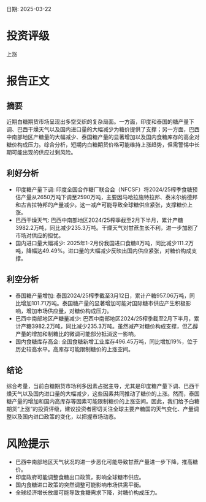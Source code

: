 
日期: 2025-03-22

# 投资评级

上涨

# 报告正文

## 摘要

近期白糖期货市场呈现出多空交织的复杂局面。一方面，印度和泰国的糖产量下调、巴西干燥天气以及国内进口量的大幅减少为糖价提供了支撑；另一方面，巴西中南部地区产糖量的大幅减少、泰国糖产量的显著增加以及国内食糖库存的高企对糖价构成压力。综合分析，短期内白糖期货价格可能维持上涨趋势，但需警惕中长期可能出现的供应过剩风险。

## 利好分析

* 印度糖产量下调: 印度全国合作糖厂联合会（NFCSF）将2024/25榨季食糖预估产量从2650万吨下调至2590万吨，主要因马哈拉施特拉邦、泰米尔纳德邦和古吉拉特邦的产量减少。这一减产可能导致全球糖供应紧张，支撑糖价上涨。
* 巴西干燥天气: 巴西中南部地区2024/25榨季截至2月下半月，累计产糖3982.2万吨，同比减少235.3万吨。干燥天气对甘蔗生长不利，进一步加剧了市场对供应的担忧。
* 国内进口量大幅减少: 2025年1-2月份我国进口食糖8万吨，同比减少111.2万吨，降幅达49.49%。进口量的大幅减少反映出国内供应紧张，对糖价构成支撑。

## 利空分析

* 泰国糖产量增加: 泰国2024/25榨季截至3月12日，累计产糖957.06万吨，同比增加101.71万吨。泰国糖产量的显著增加可能对国际糖市供应产生积极影响，增加市场供应量，对糖价构成压力。
* 巴西中南部地区产糖量减少: 巴西中南部地区2024/25榨季截至2月下半月，累计产糖3982.2万吨，同比减少235.3万吨。虽然减产对糖价构成支撑，但乙醇产量的增加和制糖比的微调可能部分抵消这一影响。
* 国内食糖库存高企: 全国食糖新增工业库存496.45万吨，同比增加19%，位于历史较高水平。高库存可能限制糖价的上涨空间。

## 结论

综合考量，当前白糖期货市场利多因素占据主导，尤其是印度糖产量下调、巴西干燥天气以及国内进口量的大幅减少，这些因素共同推动了糖价的上涨。然而，泰国糖产量的增加和国内高库存等因素可能限制糖价的上涨空间。因此，我们给予白糖期货“上涨”的投资评级，建议投资者密切关注全球主要产糖国的天气变化、产量调整以及国内进口政策的变化，以把握市场动态。

# 风险提示

* 巴西中南部地区天气状况的进一步恶化可能导致甘蔗产量进一步下降，推高糖价。
* 印度政府可能调整食糖出口政策，影响全球糖市供应。
* 国内食糖进口政策的突然调整可能影响市场供需平衡。
* 全球经济增长放缓可能导致食糖需求下降，对糖价构成压力。
